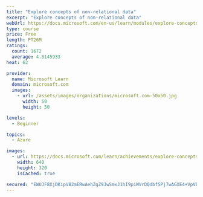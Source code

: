 ```yaml
---
title: "Explore concepts of non-relational data"
excerpt: "Explore concepts of non-relational data"
webUrl: https://docs.microsoft.com/en-us/learn/modules/explore-concepts-of-non-relational-data/
type: course
price: Free
length: PT26M
ratings:
  count: 1672
  average: 4.8145933
heat: 62

provider:
  name: Microsoft Learn
  domain: microsoft.com
  images:
    - url: /assets/images/organizations/microsoft.com-50x50.jpg
      width: 50
      height: 50

levels:
  - Beginner

topics:
  - Azure

images:
  - url: https://docs.microsoft.com/learn/achievements/explore-concepts-of-non-relational-data-social.png
    width: 640
    height: 320
    isCached: true

secured: "EWUJF8XjDKipV82mERwAehZgZ9JwSmxJ1hI9piWVrDQdbfSPj7wAGXE4+VpVbZbCmYVyiXPDSTDu8188rggX6YumMeXS9Tp28yxnHW1w7yZTnaUeJQoG+gEhFSYKGBXXwB3g4XqHWD0y8cYvcCLSRuoRPW4ABDwKsZKh07X5w+N8xdH66epzzrNRCtEZH5v7CGeLxeDiIsi4hLUl7pzT0LFO/ZZ3Qx6QZ3pqrkTN/aEKYdNK3lZdePt+5ZTt2JkMi6EWFJnTE730MQ76aoDeh8oGgVs/M3xg/mlo+mzsxRhHvRdu7zBIYCXtmyTcy5Zn33V4Doft/jQBkJfPmO83vfgdpOE/95AlEHWUaws9uZMArrkcRL9fPF9+55+h17A3hyGkRPGTb98b+Prk0YMP8aV3GLFssLHECQ3v5b9WUoE=;Evn3dRLFinJktegyTMquKQ=="
---
```


